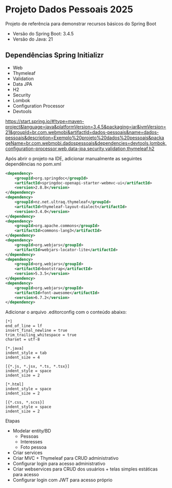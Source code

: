 # Projeto Dados Pessoais 2025

Projeto de referência para demonstrar recursos básicos do Spring Boot

* Versão do Spring Boot: 3.4.5
* Versão do Java: 21

## Dependências Spring Initializr


* Web
* Thymeleaf
* Validation
* Data JPA
* H2
* Security
* Lombok
* Configuration Processor
* Devtools

https://start.spring.io/#!type=maven-project&language=java&platformVersion=3.4.5&packaging=jar&jvmVersion=21&groupId=br.com.webmobi&artifactId=dados-pessoais&name=dados-pessoais&description=Exemplo%20projeto%20dados%20pessoais&packageName=br.com.webmobi.dadospessoais&dependencies=devtools,lombok,configuration-processor,web,data-jpa,security,validation,thymeleaf,h2

Após abrir o projeto na IDE, adicionar manualmente as seguintes dependências no pom.xml

```xml
<dependency>
    <groupId>org.springdoc</groupId>
    <artifactId>springdoc-openapi-starter-webmvc-ui</artifactId>
    <version>2.8.8</version>
</dependency>
<dependency>
    <groupId>nz.net.ultraq.thymeleaf</groupId>
    <artifactId>thymeleaf-layout-dialect</artifactId>
    <version>3.4.0</version>
</dependency>
<dependency>
    <groupId>org.apache.commons</groupId>
    <artifactId>commons-lang3</artifactId>
</dependency>
<dependency>
    <groupId>org.webjars</groupId>
    <artifactId>webjars-locator-lite</artifactId>
</dependency>
<dependency>
    <groupId>org.webjars</groupId>
    <artifactId>bootstrap</artifactId>
    <version>5.3.5</version>
</dependency>
<dependency>
    <groupId>org.webjars</groupId>
    <artifactId>font-awesome</artifactId>
    <version>6.7.2</version>
</dependency>
```

Adicionar o arquivo .editorconfig com o conteúdo abaixo:
```
[*]
end_of_line = lf
insert_final_newline = true
trim_trailing_whitespace = true
charset = utf-8

[*.java]
indent_style = tab
indent_size = 4

[{*.js, *.jsx, *.ts, *.tsx}]
indent_style = space
indent_size = 2

[*.html]
indent_style = space
indent_size = 2

[{*.css, *.scss}]
indent_style = space
indent_size = 2
```

Etapas
* Modelar entity/BD
    * Pessoas
    * Interesses
    * Foto pessoa
* Criar services
* Criar MVC + Thymeleaf para CRUD administrativo
* Configurar login para acesso administrativo
* Criar webservices para CRUD dos usuários + telas simples estáticas para acesso
* Configurar login com JWT para acesso próprio
